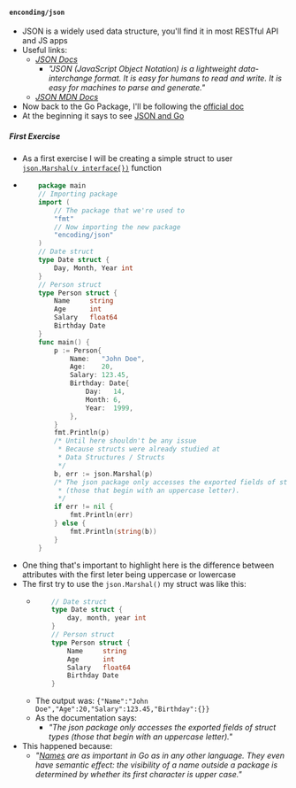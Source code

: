 #### `enconding/json`
- JSON is a widely used data structure, you'll find it in most RESTful API and JS apps
- Useful links:
    - [_JSON Docs_](https://www.json.org/json-en.html) 
        - _"JSON (JavaScript Object Notation) is a lightweight data-interchange format. It is easy for humans to read and write. It is easy for machines to parse and generate."_
    - [_JSON MDN Docs_](https://developer.mozilla.org/en-US/docs/Learn/JavaScript/Objects/JSON)
- Now back to the Go Package, I'll be following the [official doc](https://golang.org/pkg/encoding/json/)
- At the beginning it says to see [JSON and Go](https://golang.org/doc/articles/json_and_go.html)
##### First Exercise
- As a first exercise I will be creating a simple struct to user [`json.Marshal(v interface{})`](https://golang.org/pkg/encoding/json/#Marshal) function
- 	```go
		package main
		// Importing package
		import (
			// The package that we're used to
			"fmt"
			// Now importing the new package
			"encoding/json"
		)
		// Date struct
		type Date struct {
			Day, Month, Year int
		}
		// Person struct
		type Person struct {
			Name     string
			Age      int
			Salary   float64
			Birthday Date
		}
		func main() {
			p := Person{
				Name:   "John Doe",
				Age:    20,
				Salary: 123.45,
				Birthday: Date{
					Day:   14,
					Month: 6,
					Year:  1999,
				},
			}
			fmt.Println(p)
			/* Until here shouldn't be any issue
			 * Because structs were already studied at
			 * Data Structures / Structs
			 */
			b, err := json.Marshal(p)
			/* The json package only accesses the exported fields of struct types
			 * (those that begin with an uppercase letter).
			 */
			if err != nil {
				fmt.Println(err)
			} else {
				fmt.Println(string(b))
			}
		}
	```
- One thing that's important to highlight here is the difference between attributes with the first leter being uppercase or lowercase
- The first try to use the `json.Marshal()` my struct was like this:
	- 	```go
			// Date struct
			type Date struct {
				day, month, year int
			}
			// Person struct
			type Person struct {
				Name     string
				Age      int
				Salary   float64
				Birthday Date
			}
		```
	- The output was: `{"Name":"John Doe","Age":20,"Salary":123.45,"Birthday":{}}`
	- As the documentation says:
		- _"The json package only accesses the exported fields of struct types (those that begin with an uppercase letter)."_
- This happened because: 
	- _"[Names](https://golang.org/doc/effective_go.html#names) are as important in Go as in any other language. They even have semantic effect: the visibility of a name outside a package is determined by whether its first character is upper case."_